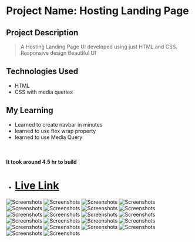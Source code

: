 # Project Name: Hosting Landing Page

## Project Description

> A Hosting Landing Page UI developed using just HTML and CSS.
> Responsive design
> Beautiful UI

## Technologies Used

- HTML
- CSS with media queries

## My Learning

- Learned to create navbar in minutes
- learned to use flex wrap property
- learned to use Media Query

<br>

#### It took around 4.5 hr to build

- # [Live Link](https://hosting-landingpage-11.netlify.app/)

![Screenshots](/assets/thumbnail.png)
![Screenshots](/assets/thumbnail2.png)
![Screenshots](/assets/thumbnail3.png)
![Screenshots](/assets/thumbnail4.png)
![Screenshots](/assets/thumbnail5.png)
![Screenshots](/assets/thumbnail6.png)
![Screenshots](/assets/thumbnail7.PNG)
![Screenshots](/assets/thumbnail8.PNG)
![Screenshots](/assets/thumbnail9.PNG)
![Screenshots](/assets/thumbnail10.PNG)
![Screenshots](/assets/thumbnail11.PNG)
![Screenshots](/assets/thumbnail12.PNG)
![Screenshots](/assets/thumbnail13.PNG)
![Screenshots](/assets/thumbnail14.PNG)
![Screenshots](/assets/thumbnail15.PNG)
![Screenshots](/assets/thumbnail16.PNG)
![Screenshots](/assets/thumbnail17.PNG)
![Screenshots](/assets/thumbnail18.PNG)
![Screenshots](/assets/thumbnail19.PNG)
![Screenshots](/assets/thumbnail20.PNG)
![Screenshots](/assets/thumbnail21.PNG)
![Screenshots](/assets/thumbnail22.PNG)
